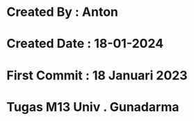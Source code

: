 # Created By : Anton
# Created Date : 18-01-2024
# First Commit : 18 Januari 2023 
# Tugas M13 Univ . Gunadarma
